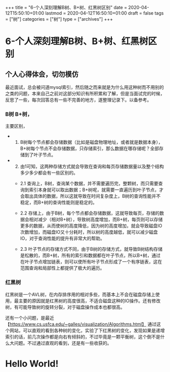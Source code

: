 +++
title = "6-个人深刻理解B树、B+树、红黑树区别"
date = 2020-04-12T15:50:10+01:00
lastmod = 2020-04-12T16:50:10+01:00
draft = false
tags = ["树"]
categories = ["树"]
type = ["archives"]
+++

# 6-个人深刻理解B树、B+树、红黑树区别

## 个人心得体会，切勿模仿

最近面试，总会被问道mysql索引，然后随之而来就是为什么用这种树而不用别的之类的问题，本来自己之前对这部分知识有所积累和了解，但是当面试完的时候，反思了一些，每次回答总有一些不完善的地方，遂整理记录下。以备参考。

### B树 B+树，
主要区别，
- 1. B树每个节点都会存储数据（比如是磁盘物理地址，或者就是数据本身），B+树每个节点不会存储数据，只存储索引，那么数据在哪存储呢？全部存储到了叶子节点。
- 2. 由1可知，这两种存储方式就会导致在查询和每页存储数据量以及整个结构多少多少都会有一些区别的。

   - 2.1 查询上，B树，查询某个数据，并不需要遍历完，整颗树，而只需要查询到索引本身就可以取出数据；B+树呢，就需要一直遍历到叶子节点，才会取出具体的数据，所以这就导致在时间复杂度上，B树的查询性能并不稳定，而B+树的查询性能则是稳定的。
  
   - 2.2 存储上，由于B树，每个节点都会存储数据，这就导致每页，存储的数据会相对减少（相对B+树），导致树高度增加，而B+树，每页则可以存储更多的数据，从而使树的高度降低，因为树的高度增加，就会导致磁盘IO次数增加，而磁盘IO又十分耗时，所以树的高度越低，就可以减少磁盘IO，对于查询性能的提升有非常大的帮助。
  
   - 2.3 叶子节点的存储方式不同，由于B树的存储方式，就导致B树结构存储是松散的，而B+树，所有的索引和数据都在叶子节点，所以B+树，通过在叶子节点增加链表，则可以使所有叶子节点形成了一个有序链表，这在范围查询和局部性上都提供了极大的遍历。

### 红黑树
红黑树是一个AVL树，在内存排序用的相对多些，而基本上不会在磁盘存储上使用，最主要的原因就是红黑树的高度很高，不适合磁盘这种的IO操作。还有修改树，有可能导致树的旋转分裂，对于磁盘操作成本也都很高。

还有一个小问题，是最近【https://www.cs.usfca.edu/~galles/visualization/Algorithms.html】 通过这个网站，可以直观的看到各种树的变化，实验了下红黑树的变化，发现如果是递增索引的话，前几次操作都是向右有倾斜的，不过毕竟是一颗平衡树，这个倒不是什么大问题。不过通过直观的看到，还是有一些收获的。





# Hello World!